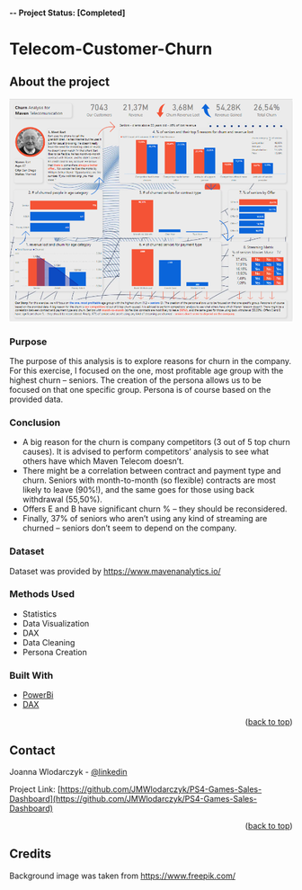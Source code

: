 #### -- Project Status: [Completed]

# Telecom-Customer-Churn

<div id="top"></div>

## About the project

![](DashBoard_Churn.png)

### Purpose

The purpose of this analysis is to explore reasons for churn in the company.
For this exercise, I focused on the one, most profitable age group with the highest churn – seniors. The creation of the persona allows us to be focused on that one specific group. Persona is of course based on the provided data.

### Conclusion

- A big reason for the churn is company competitors (3 out of 5 top churn causes). It is advised to perform competitors’ analysis to see what others have which Maven Telecom doesn’t.
- There might be a correlation between contract and payment type and churn. Seniors with month-to-month (so flexible) contracts are most likely to leave (90%!), and the same goes for those using back withdrawal (55,50%).
- Offers E and B have significant churn % – they should be reconsidered.
- Finally, 37% of seniors who aren’t using any kind of streaming are churned – seniors don’t seem to depend on the company.

### Dataset

Dataset was provided by https://www.mavenanalytics.io/

### Methods Used

- Statistics
- Data Visualization
- DAX
- Data Cleaning
- Persona Creation

### Built With

- [PowerBi](https://powerbi.microsoft.com/)
- [DAX](https://docs.microsoft.com/en-us/dax/)


<p align="right">(<a href="#top">back to top</a>)</p>

## Contact

Joanna Wlodarczyk - [@linkedin](https://www.linkedin.com/in/joannawlodarczyk/)

Project Link: [https://github.com/JMWlodarczyk/PS4-Games-Sales-Dashboard](https://github.com/JMWlodarczyk/PS4-Games-Sales-Dashboard)

<p align="right">(<a href="#top">back to top</a>)</p>

## Credits

Background image was taken from https://www.freepik.com/

